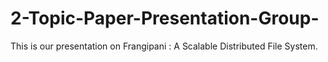 # 2-Topic-Paper-Presentation-Group-
This is our presentation on Frangipani : A Scalable Distributed File System.
